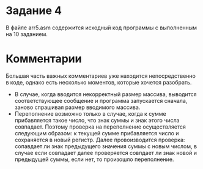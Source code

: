 # Задание 4
В файле arr5.asm содержится исходный код программы с выполненным на 10 заданием.

# Комментарии
Большая часть важных комментариев уже находится непосредственно в коде, однако есть несколько моментов, которые хочется разобрать.

* В случае, когда вводится некорректный размер массива, выводится соответствующее сообщение и программа запускается сначала, заново спрашивая размер вводимого массива. 
* Переполнение возможно только в случае, когда к сумме прибавляется такое число, что знак суммы и знак этого числа совпадает.
  Поэтому проверка на переполнение осуществляется следующим образом: к текущей сумме прибавляется число и сохраняется в новый регистр. Далее провоизводится проверка: сопавдает ли знак
  предыдущего значения суммы с новым числом, в случае если совпадает далее проверяется совпдает ли знак новой и предыдущей суммы, если нет, то произошло переполнение.
